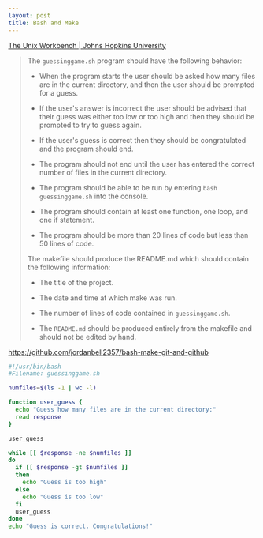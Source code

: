 ```yaml
---
layout: post
title: Bash and Make
---
```


[The Unix Workbench \| Johns Hopkins University](https://www.coursera.org/learn/unix)

> The `guessinggame.sh` program should have the following behavior:
>
> - When the program starts the user should be asked how many files are in the current directory, and then the user should be prompted for a guess.
>
> - If the user's answer is incorrect the user should be advised that their guess was either too low or too high and then they should be prompted to try to guess again.
>
> - If the user's guess is correct then they should be congratulated and the program should end.
>
> - The program should not end until the user has entered the correct number of files in the current directory.
>
> - The program should be able to be run by entering `bash guessinggame.sh` into the console.
>
> - The program should contain at least one function, one loop, and one if statement.
>
> - The program should be more than 20 lines of code but less than 50 lines of code.
>
> The makefile should produce the README.md which should contain the following information:
>
> - The title of the project.
>
> - The date and time at which make was run.
>
> - The number of lines of code contained in `guessinggame.sh`.
>
> - The `README.md` should be produced entirely from the makefile and should not be edited by hand.

<https://github.com/jordanbell2357/bash-make-git-and-github>

```bash
#!/usr/bin/bash
#Filename: guessinggame.sh

numfiles=$(ls -1 | wc -l)

function user_guess {
  echo "Guess how many files are in the current directory:"
  read response
}

user_guess

while [[ $response -ne $numfiles ]]
do
  if [[ $response -gt $numfiles ]]
  then
    echo "Guess is too high"
  else
    echo "Guess is too low"
  fi
  user_guess
done
echo "Guess is correct. Congratulations!"
```